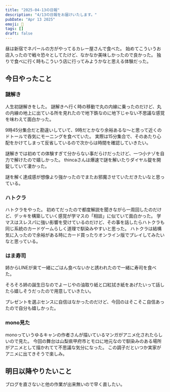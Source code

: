 ```yaml
---
title: "2025-04-13の日報"
description: "4/13の日報をお届けいたします。"
pubDate: "Apr 13 2025"
emoji: 🦊
tags: []
draft: false
---
```


昼は新宿でネパールの方がやってるカレー屋さんで食べた。
始めてこういうお店入ったので戦々恐々としてたけど、なかなか美味しかったので良かった。
独りで食べに行く時もこういう店に行ってみようかなと思える体験だった。

## 今日やったこと

### 謎解き

人生初謎解きをした。
謎解きへ行く時の移動で丸の内線に乗ったのだけど、丸の内線の地上に出ている所を見れたので地下鉄なのに地下じゃない不思議な感覚を味わえて面白かった。

9時45分集合だと勘違いしていて、9時だとかなり余裕あるな〜と思って近くのドトールで呑気にモーニングを食べていた。
実際は15分集合で、そのあたり心配をかけてしまって反省しているので次からは時間を確認していきたい。

謎解きでは初めての体験すぎて分からない事だらけだったけど、一つ小ナゾを自力で解けたので嬉しかった。
thincaさんは爆速で謎を解いたりダイヤル錠を開錠していて凄かった。

謎を解く達成感が想像より強かったのでまたお邪魔させていただきたいなと思っている。

### ハトクラ

ハトクラをやった。
初めてだったので都度解説を聞きながら一周回したのだけど、デッキを構築していく感覚が学マスの「相談」に似ていて面白かった。
学マスはスレスパに強い影響を受けているのだけど、その事を話したらハトクラも同じ系統のカードゲームらしく道理で馴染みやすいと思った。
ハトクラは結構気に入ったので余裕がある時にカード買ったりオンライン版でプレイしてみたいなと思っている。

### はま寿司

姉からLINEが来て一緒にごはん食べないかと誘われたので一緒に寿司を食べた。

そろそろ姉の誕生日なのでよーじやの油取り紙と口紅拭き紙をあげたいって話したら嬉しそうだったので用意していきたい。

プレゼントを選ぶセンスに自信はなかったのだけど、今回のはそこそこ自信あったので自分も嬉しかった。

### mono見た

monoっていうゆるキャンの作者さんが描いているマンガがアニメ化されたらしいので見た。
今回の舞台は山梨県甲府市とモロに地元なので馴染みのある場所がアニメとして描かれてて不思議な気分になった。
この調子だといつか実家がアニメに出てきそうで楽しみ。

## 明日以降やりたいこと

ブログを直さないと他の作業が出来無いので早く直したい。

